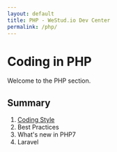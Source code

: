 ```yaml
---
layout: default
title: PHP - WeStud.io Dev Center
permalink: /php/
---
```


# Coding in PHP

Welcome to the PHP section.

## Summary

1. [Coding Style](/php/coding-style)
2. Best Practices
3. What's new in PHP7
4. Laravel
